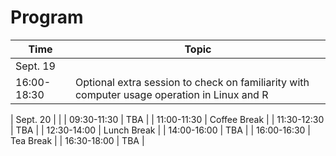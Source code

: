 # Program

| Time   | Topic |
| ------------- | ------------- |
| Sept. 19  | |
| 16:00-18:30  | Optional extra session to check on familiarity with computer usage operation in Linux and R |

| Sept. 20  | |
| 09:30-11:30  | TBA |
| 11:00-11:30  | Coffee Break |
| 11:30-12:30  | TBA |
| 12:30-14:00  | Lunch Break |
| 14:00-16:00  | TBA |
| 16:00-16:30  | Tea Break |
| 16:30-18:00  | TBA |
